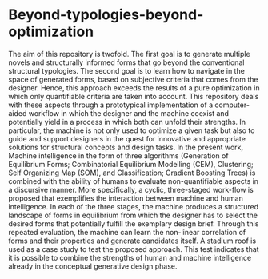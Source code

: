 # Beyond-typologies-beyond-optimization
The aim of this repository is twofold. The first goal is to generate multiple novels and structurally informed forms that go beyond the conventional structural typologies. The second goal is to learn how to navigate in the space of generated forms, based on subjective criteria that comes from the designer. Hence, this approach exceeds the results of a pure optimization in which only quantifiable criteria are taken into account.    This repository deals with these aspects through a prototypical implementation of a computer-aided workflow in which the designer and the machine coexist and potentially yield in a process in which both can unfold their strengths. In particular, the machine is not only used to optimize a given task but also to guide and support designers in the quest for innovative and appropriate solutions for structural concepts and design tasks.   In the present work, Machine intelligence in the form of three algorithms (Generation of Equilibrium Forms; Combinatorial Equilibrium Modelling (CEM), Clustering; Self Organizing Map (SOM), and Classification; Gradient Boosting Trees) is combined with the ability of humans to evaluate non-quantifiable aspects in a discursive manner. More specifically, a cyclic, three-staged work-flow is proposed that exemplifies the interaction between machine and human intelligence. In each of the three stages, the machine produces a structured landscape of forms in equilibrium from which the designer has to select the desired forms that potentially fulfill the exemplary design brief. Through this repeated evaluation, the machine can learn the non-linear correlation of forms and their properties and generate candidates itself. A stadium roof is used as a case study to test the proposed approach. This test indicates that it is possible to combine the strengths of human and machine intelligence already in the conceptual generative design phase. 
